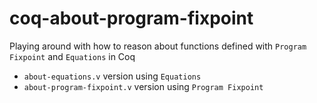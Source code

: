 # coq-about-program-fixpoint
Playing around with how to reason about functions defined with `Program Fixpoint` and `Equations` in Coq
- `about-equations.v` version using `Equations`
- `about-program-fixpoint.v` version using `Program Fixpoint`

